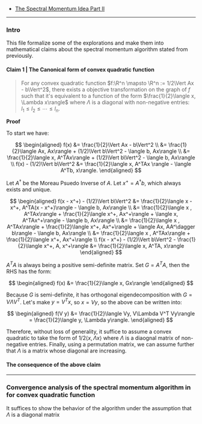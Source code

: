 - [The Spectral Momentum Idea Part II](The%20Spectral%20Momentum%20Idea%20Part%20III.md)


---
### **Intro**

This file formalize some of the explorations and make them into mathematical claims about the spectral momentum algorithm stated from previously. 


#### **Claim 1 | The Canonical form of convex quadratic function**
> For any convex quadratic function $f:\R^n \mapsto \R^n := 1/2\Vert Ax - b\Vert^2$, there exists a objective transformation on the graph of $f$ such that it's equivalent to a function of the form $\frac{1}{2}\langle x, \Lambda x\rangle$ where $\Lambda$  is a diagonal with non-negative entries: $l_1 \le l_2 \le  \cdots \le l_n$. 

**Proof**

To start we have: 


$$
\begin{aligned}
    f(x) &= \frac{1}{2}\Vert Ax - b\Vert^2
    \\
    &= 
    \frac{1}{2}\langle Ax, Ax\rangle + (1/2)\Vert b\Vert^2
    - \langle b, Ax\rangle
    \\
    &= 
    \frac{1}{2}\langle x, A^TAx\rangle + (1/2)\Vert b\Vert^2
    - \langle b, Ax\rangle
    \\
    f(x) - (1/2)\Vert b\Vert^2 &= 
    \frac{1}{2}\langle x, A^TAx \rangle - \langle A^Tb, x\rangle. 
\end{aligned}
$$

Let $A^\dagger$ be the Moreau Psuedo Inverse of $A$. 
Let $x^+ = A^\dagger b$, which always exists and unique. 

$$
\begin{aligned}
    f(x - x^+) - (1/2)\Vert b\Vert^2
    &= \frac{1}{2}\langle x - x^+, A^TA(x - x^+)\rangle
    - \langle b, Ax\rangle
    \\
    &= 
    \frac{1}{2}\langle x , A^TAx\rangle
    + \frac{1}{2}\langle x^+, Ax^+\rangle + 
    \langle x, A^TAx^+\rangle
    - \langle b, Ax\rangle
    \\
    &= \frac{1}{2}\langle x , A^TAx\rangle
    + \frac{1}{2}\langle x^+, Ax^+\rangle + 
    \langle Ax, AA^\dagger b\rangle
    - \langle b, Ax\rangle
    \\
    &= \frac{1}{2}\langle x , A^TAx\rangle
    + \frac{1}{2}\langle x^+, Ax^+\rangle
    \\
    f(x - x^+) - (1/2)\Vert b\Vert^2
    - \frac{1}{2}\langle x^+, A, x^+\rangle
    &= \frac{1}{2}\langle x, A^TA, x\rangle
\end{aligned}
$$


$A^TA$ is always being a positive semi-definite matrix. 
Set $G = A^TA$, then the RHS has the form: 

$$
\begin{aligned}
    f(x) &= \frac{1}{2}\langle x, Gx\rangle
\end{aligned}
$$

Because $G$ is semi-definite, it has orthogonal eigendecomposition with $G = V\Lambda V^T$. 
Let's make $y = V^Tx$, so $x = Vy$, so the above can be written into: 

$$
\begin{aligned}
    f(V y) &= \frac{1}{2}\langle Vy, V\Lambda V^T Vy\rangle = \frac{1}{2}\langle y, \Lambda y\rangle. 
\end{aligned}
$$

Therefore, without loss of generality, it suffice to assume a convex quadratic to take the form of $1/2\langle x, \Lambda x\rangle$ where $\Lambda$ is a diaognal matrix of non-negative entries. 
Finally, using a permutation matrix, we can assume further that $\Lambda$ is a matrix whose diagonal are increasing. 

#### **The consequence of the above claim**



---
### **Convergence analysis of the spectral momentum algorithm in for convex quadratic function**

It suffices to show the behavior of the algorithm under the assumption that $\Lambda$ is a diagonal matrix 

